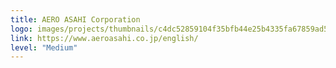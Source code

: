 ```yaml
---
title: AERO ASAHI Corporation
logo: images/projects/thumbnails/c4dc52859104f35bfb44e25b4335fa67859ad587.png.150x50_q85.png
link: https://www.aeroasahi.co.jp/english/
level: "Medium"
---
```

